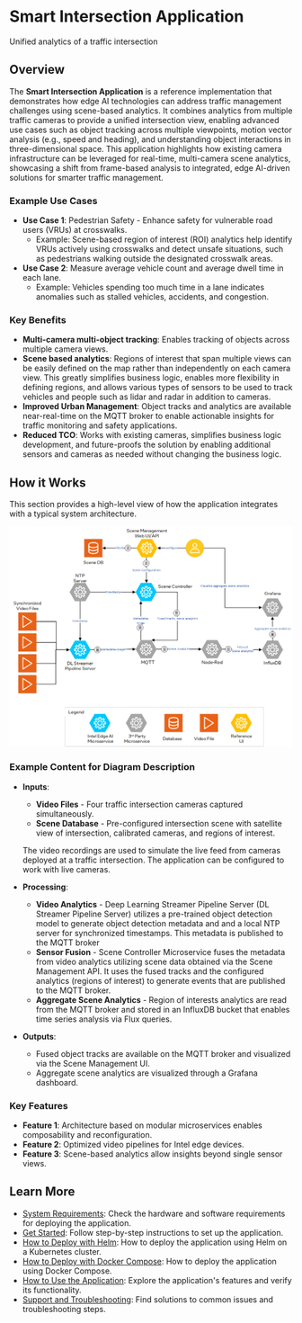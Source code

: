 # Smart Intersection Application
Unified analytics of a traffic intersection

## Overview
<!--REQUIRED-->
The **Smart Intersection Application** is a reference implementation that demonstrates how edge AI technologies can address traffic management challenges using scene-based analytics. It combines analytics from multiple traffic cameras to provide a unified intersection view, enabling advanced use cases such as object tracking across multiple viewpoints, motion vector analysis (e.g., speed and heading), and understanding object interactions in three-dimensional space. This application highlights how existing camera infrastructure can be leveraged for real-time, multi-camera scene analytics, showcasing a shift from frame-based analysis to integrated, edge AI-driven solutions for smarter traffic management.

### Example Use Cases
- **Use Case 1**: Pedestrian Safety - Enhance safety for vulnerable road users (VRUs) at crosswalks.
  - Example: Scene-based region of interest (ROI) analytics help identify VRUs actively using crosswalks and detect unsafe situations, such as pedestrians walking outside the designated crosswalk areas.
- **Use Case 2**: Measure average vehicle count and average dwell time in each lane.
  - Example: Vehicles spending too much time in a lane indicates anomalies such as stalled vehicles, accidents, and congestion.

### Key Benefits
- **Multi-camera multi-object tracking**: Enables tracking of objects across multiple camera views.
- **Scene based analytics**: Regions of interest that span multiple views can be easily defined on the map rather than independently on each camera view. This greatly simplifies business logic, enables more flexibility in defining regions, and allows various types of sensors to be used to track vehicles and people such as lidar and radar in addition to cameras.
- **Improved Urban Management**: Object tracks and analytics are available near-real-time on the MQTT broker to enable actionable insights for traffic monitoring and safety applications.
- **Reduced TCO**: Works with existing cameras, simplifies business logic development, and future-proofs the solution by enabling additional sensors and cameras as needed without changing the business logic.

## How it Works
This section provides a high-level view of how the application integrates with a typical system architecture.

![High-Level System Diagram](./docs/user-guide/_images/architecture.png)

### Example Content for Diagram Description
- **Inputs**:
  - **Video Files** - Four traffic intersection cameras captured simultaneously.
  - **Scene Database** - Pre-configured intersection scene with satellite view of intersection, calibrated cameras, and regions of interest.

  The video recordings are used to simulate the live feed from cameras deployed at a traffic intersection. The application can be configured to work with live cameras.
- **Processing**:
  - **Video Analytics** - Deep Learning Streamer Pipeline Server (DL Streamer Pipeline Server) utilizes a pre-trained object detection model to generate object detection metadata and and a local NTP server for synchronized timestamps. This metadata is published to the MQTT broker
  - **Sensor Fusion** - Scene Controller Microservice fuses the metadata from video analytics utilizing scene data obtained via the Scene Management API. It uses the fused tracks and the configured analytics (regions of interest) to generate events that are published to the MQTT broker.
  - **Aggregate Scene Analytics** - Region of interests analytics are read from the MQTT broker and stored in an InfluxDB bucket that enables time series analysis via Flux queries.
- **Outputs**:
  - Fused object tracks are available on the MQTT broker and visualized via the Scene Management UI.
  - Aggregate scene analytics are visualized through a Grafana dashboard.

### Key Features
- **Feature 1**: Architecture based on modular microservices enables composability and reconfiguration.
- **Feature 2**: Optimized video pipelines for Intel edge devices.
- **Feature 3**: Scene-based analytics allow insights beyond single sensor views.

## Learn More

- [System Requirements](./docs/user-guide/system-requirements.md): Check the hardware and software requirements for deploying the application.
- [Get Started](./docs/user-guide/get-started.md): Follow step-by-step instructions to set up the application.
- [How to Deploy with Helm](./docs/user-guide/how-to-deploy-helm.md): How to deploy the application using Helm on a Kubernetes cluster.
- [How to Deploy with Docker Compose](./docs/user-guide/how-to-deploy-docker.md): How to deploy the application using Docker Compose.
- [How to Use the Application](./docs/user-guide/how-to-use-application.md): Explore the application's features and verify its functionality.
- [Support and Troubleshooting](./docs/user-guide/support.md): Find solutions to common issues and troubleshooting steps.

